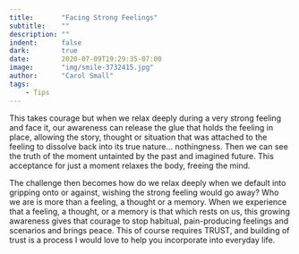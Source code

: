 ```yaml
---
title:       "Facing Strong Feelings"
subtitle:    ""
description: ""
indent:      false
dark:        true
date:        2020-07-09T19:29:35-07:00
image:       "img/smile-3732415.jpg"
author:      "Carol Small"
tags: 
    - Tips
---
```

This takes courage but when we relax deeply during a very strong feeling and
face it, our awareness can release the glue that holds the feeling in place,
allowing the story, thought or situation that was attached to the feeling to
dissolve back into its true nature… nothingness. Then we can see the truth of
the moment untainted by the past and imagined future. This acceptance for just a
moment relaxes the body, freeing the mind.

The challenge then becomes how do we relax deeply when we default into gripping
onto or against, wishing the strong feeling would go away? Who we are is more
than a feeling, a thought or a memory. When we experience that a feeling, a
thought, or a memory is that which rests on us, this growing awareness gives
that courage to stop habitual, pain-producing feelings and scenarios and brings
peace. This of course requires TRUST, and building of trust is a process I would
love to help you incorporate into everyday life.
